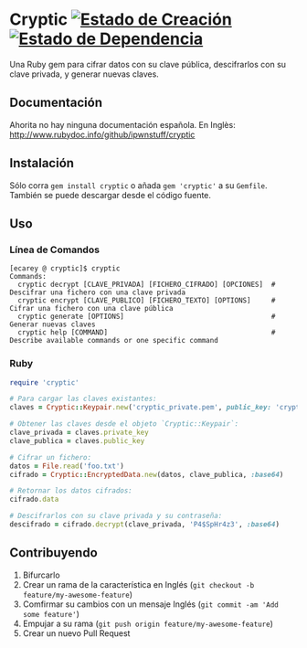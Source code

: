 # Cryptic [![Estado de Creación](https://secure.travis-ci.org/ipwnstuff/cryptic.png)](http://travis-ci.org/ipwnstuff/cryptic) [![Estado de Dependencia](https://gemnasium.com/ipwnstuff/cryptic.png)](https://gemnasium.com/ipwnstuff/cryptic)
Una Ruby gem para cifrar datos con su clave pública, descifrarlos con su clave privada, y generar nuevas claves.

## Documentación
Ahorita no hay ninguna documentación española.
En Inglès: http://www.rubydoc.info/github/ipwnstuff/cryptic

## Instalación
Sólo corra `gem install cryptic` o añada `gem 'cryptic'` a su `Gemfile`.
También se puede descargar desde el código fuente.

## Uso
### Línea de Comandos

```
[ecarey @ cryptic]$ cryptic
Commands:
  cryptic decrypt [CLAVE_PRIVADA] [FICHERO_CIFRADO] [OPCIONES]  # Descifrar una fichero con una clave privada
  cryptic encrypt [CLAVE_PUBLICO] [FICHERO_TEXTO] [OPTIONS]     # Cifrar una fichero con una clave pública
  cryptic generate [OPTIONS]                                    # Generar nuevas claves
  cryptic help [COMMAND]                                        # Describe available commands or one specific command
```

### Ruby

```ruby
require 'cryptic'

# Para cargar las claves existantes:
claves = Cryptic::Keypair.new('cryptic_private.pem', public_key: 'cryptic_public.pem')

# Obtener las claves desde el objeto `Cryptic::Keypair`:
clave_privada = claves.private_key
clave_publica = claves.public_key

# Cifrar un fichero:
datos = File.read('foo.txt')
cifrado = Cryptic::EncryptedData.new(datos, clave_publica, :base64)

# Retornar los datos cifrados:
cifrado.data

# Descifrarlos con su clave privada y su contraseña:
descifrado = cifrado.decrypt(clave_privada, 'P4$SpHr4z3', :base64)
```

## Contribuyendo
1. Bifurcarlo
2. Crear un rama de la característica en Inglés (`git checkout -b feature/my-awesome-feature`)
3. Comfirmar su cambios con un mensaje Inglés (`git commit -am 'Add some feature'`)
4. Empujar a su rama (`git push origin feature/my-awesome-feature`)
5. Crear un nuevo Pull Request
